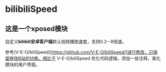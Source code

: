 # bilibiliSpeed

## 这是一个xposed模块

自定义**bilibili安卓客户端**默认视频播放速度，支持0.2--8倍速。

参考(V-E-O/biliSpeed)[https://github.com/V-E-O/biliSpeed/]进行修改，只保留修改B站的功能。相比于 V-E-O/biliSpeed 优化代码逻辑，添加一些注释，美化模块的用户界面。
